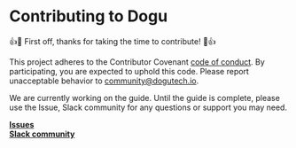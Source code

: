 # Contributing to Dogu

:+1::tada: First off, thanks for taking the time to contribute! :tada::+1:

This project adheres to the Contributor Covenant [code of conduct](https://github.com/dogu-team/.github/blob/main/CODE_OF_CONDUCT.md).
By participating, you are expected to uphold this code. Please report unacceptable
behavior to community@dogutech.io.

We are currently working on the guide. Until the guide is complete, please use the Issue, Slack community for any questions or support you may need.

**[Issues](https://github.com/dogu-team/dogu/issues)**  
**[Slack community](https://join.slack.com/t/dogu-community/shared_invite/zt-1zespy16o-TgYIureSBI6ma6o_nG3gVw)**

